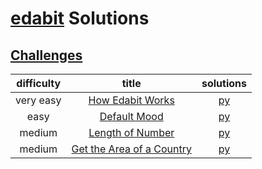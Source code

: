 # [edabit](https://edabit.com/) Solutions
## [Challenges](https://edabit.com/challenges)
| difficulty |    title    | solutions |
| :--------: | :---------: | :-------: |
| very easy  | [How Edabit Works](https://edabit.com/challenge/8ym3dKrL3svkYr4h4)                                                                    | [py](./py/how_edabit_works.py)                                               |
|    easy    | [Default Mood](https://edabit.com/challenge/tgEWKRQD8hu5dD3pX)                                                                        | [py](./py/default_mood.py)                                                   |
|   medium   | [Length of Number](https://edabit.com/challenge/2zKetgAJp4WRFXiDT)                                                                    | [py](./py/length_of_number.py)                                               |
|   medium   | [Get the Area of a Country](https://edabit.com/challenge/Cjtm4CpLzHDerQMfX)                                                           | [py](./py/get_the_area_of_a_country.py)                                      |
